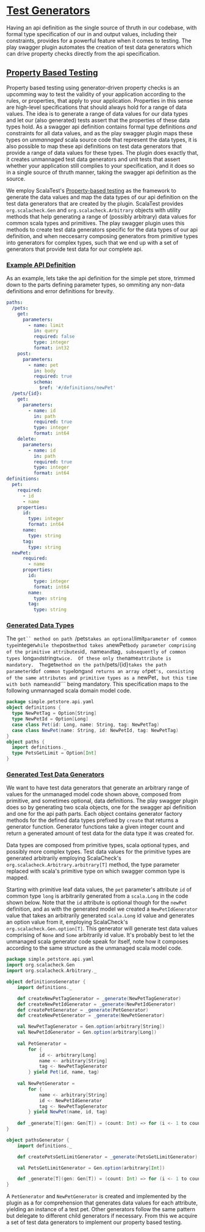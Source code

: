 # [Test Generators](#test-generators)

Having an api definition as the single source of thruth in our codebase, with formal type specification of our in and output values, including their constraints, provides for a powerful feature when it comes to testing.  The play swagger plugin automates the creation of test data generators which can drive property checks directly from the api specification.

## [Property Based Testing](#property-based-testing)

Property based testing using generator-driven property checks is an upcomming way to test the validity of your application according to the rules, or properties, that apply to your application.  Properties in this sense are high-level specifications that should always hold for a range of data values.  The idea is to generate a range of data values for our data types and let our (also generated) tests assert that the properties of these data types hold.  As a swagger api definition contains formal type definitions _and_ constraints for all data values, and as the play swagger plugin maps these types on _unmannaged_ scala source code that represent the data types, it is also possible to map these api definitions on test data generators that provide a range of data values for these types.  The plugin does exactly that, it creates unmannaged test data generators and unit tests that assert whether your application still complies to your specification, and it does so in a single source of thruth manner, taking the swagger api definition as the source.
 
We employ ScalaTest's [Property-based testing](http://www.scalatest.org/user_guide/property_based_testing) as the framework to generate the data values and map the data types of our api definition on the test data generators that are created by the plugin.  ScalaTest provides ```org.scalacheck.Gen``` and ```org.scalacheck.Arbitrary``` objects with utility methods that help generating a range of (possibly arbitrary) data values for common scala types and primitives.  The play swagger plugin uses this methods to create test data generators specific for the data types of our api definition, and when neccesarry composing generators from primitive types into generators for complex types, such that we end up with a set of generators that provide test data for our complete api.

### [Example API Definition](#example-api-definition)

As an example, lets take the api definition for the simple pet store, trimmed down to the parts defining parameter types, so ommiting any non-data definitions and error definitions for brevity.
 
```yaml
paths:
  /pets:
    get:
      parameters:
        - name: limit
          in: query
          required: false
          type: integer
          format: int32
    post:
      parameters:
        - name: pet
          in: body
          required: true
          schema:
            $ref: '#/definitions/newPet'
  /pets/{id}:
    get:
      parameters:
        - name: id
          in: path
          required: true
          type: integer
          format: int64
    delete:
      parameters:
        - name: id
          in: path
          required: true
          type: integer
          format: int64
definitions:
  pet:
    required:
      - id
      - name
    properties:
      id:
        type: integer
        format: int64
      name:
        type: string
      tag:
        type: string
  newPet:
      required:
        - name
      properties:
        id:
          type: integer
          format: int64
        name:
          type: string
        tag:
          type: string
```

### [Generated Data Types](#generated-data-types)

The ```get`` method on path ```/pets``` takes an optional ```limit``` parameter of common type ```integer``` while the ```post``` method takes a ```newPet``` body parameter comprising of the primitive attributes ```id```, ```name``` and ```tag```, subsequently of common types ```long``` and ```string``` twice.  Of these only the ```name``` attribute is mandatory.  The ```get``` method on the path ```/pets/{id}``` takes the path parameter ```id``` of common type ```long``` and returns an array of ```pet```'s, consisting of the same attributes and primitive types as a ```newPet```, but this time with both ```name``` and ```id``` being mandatory.  This specification maps to the following unmannaged scala domain model code.
  
```scala
package simple.petstore.api.yaml
object definitions {
  type NewPetTag = Option[String]
  type NewPetId = Option[Long]
  case class Pet(id: Long, name: String, tag: NewPetTag) 
  case class NewPet(name: String, id: NewPetId, tag: NewPetTag) 
}
object paths {
  import definitions._
  type PetsGetLimit = Option[Int]
}
```

### [Generated Test Data Generators](#generated-test-data-generators)

We want to have test data generators that generate an arbitrary range of values for the unmanaged model code shown above, composed from primitive, and sometimes optional, data definitions.  The play swagger plugin does so by generating two scala objects, one for the swagger api definition and one for the api path parts.  Each object contains generator factory methods for the defined data types prefixed by ```create``` that returns a generator function.  Generator functions take a given integer count and return a generated amount of test data for the data type it was created for.
  
Data types are composed from primitive types, scala optional types, and possibly more complex types.  Test data values for the primitive types are generated arbitrarily employing ScalaCheck's ```org.scalacheck.Arbitrary.arbitrary[T]``` method, the type parameter replaced with scala's primitive type on which swagger common type is mapped.

Starting with primitive leaf data values, the ```pet``` parameter's attribute ```id``` of common type ```long``` is arbitrarily generated from a ```scala.Long``` in the code shown below.  Note that the ```id``` attribute is optional though for the ```newPet``` definition, and as with the generated model we created a ```NewPetIdGenerator``` value that takes an arbitrarily generated ```scala.Long``` id value and generates an option value from it, employing ScalaCheck's ```org.scalacheck.Gen.option[T]```.  This generator will generate test data values comprising of ```None``` and ```Some``` arbitrarily id value.  It's probably best to let the unmanaged scala generator code speak for itself, note how it composes according to the same structure as the unmanaged scala model code.

```scala
package simple.petstore.api.yaml
import org.scalacheck.Gen
import org.scalacheck.Arbitrary._

object definitionsGenerator {
    import definitions._

    def createNewPetTagGenerator = _generate(NewPetTagGenerator)
    def createNewPetIdGenerator = _generate(NewPetIdGenerator)
    def createPetGenerator = _generate(PetGenerator)
    def createNewPetGenerator = _generate(NewPetGenerator)

    val NewPetTagGenerator = Gen.option(arbitrary[String])
    val NewPetIdGenerator = Gen.option(arbitrary[Long])
    
    val PetGenerator =
        for {
            id <- arbitrary[Long]
            name <- arbitrary[String]
            tag <- NewPetTagGenerator
        } yield Pet(id, name, tag)
    
    val NewPetGenerator =
        for {
            name <- arbitrary[String]
            id <- NewPetIdGenerator
            tag <- NewPetTagGenerator
        } yield NewPet(name, id, tag)
    
    def _generate[T](gen: Gen[T]) = (count: Int) => for (i <- 1 to count) yield gen.sample
}

object pathsGenerator {
    import definitions._

    def createPetsGetLimitGenerator = _generate(PetsGetLimitGenerator)

    val PetsGetLimitGenerator = Gen.option(arbitrary[Int])

    def _generate[T](gen: Gen[T]) = (count: Int) => for (i <- 1 to count) yield gen.sample
}
```

A ```PetGenerator``` and ```NewPetGenerator``` is created and implemented by the plugin as a for comprehension that generates data values for each attribute, yielding an instance of a test pet.  Other generators follow the same pattern but delegate to different child generators if necessary.  From this we acquire a set of test data generators to implement our property based testing.
 
 

